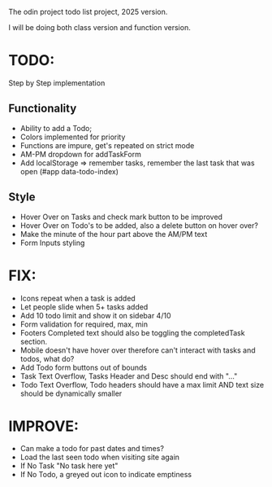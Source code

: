 The odin project todo list project, 2025 version.

I will be doing both class version and function version.

# TODO:

Step by Step implementation

## Functionality

- Ability to add a Todo;
- Colors implemented for priority
- Functions are impure, get's repeated on strict mode
- AM-PM dropdown for addTaskForm
- Add localStorage => remember tasks, remember the last task that was open (#app data-todo-index)

## Style

- Hover Over on Tasks and check mark button to be improved
- Hover Over on Todo's to be added, also a delete button on hover over?
- Make the minute of the hour part above the AM/PM text
- Form Inputs styling

# FIX:

- Icons repeat when a task is added
- Let people slide when 5+ tasks added
- Add 10 todo limit and show it on sidebar 4/10
- Form validation for required, max, min
- Footers Completed text should also be toggling the completedTask section.
- Mobile doesn't have hover over therefore can't interact with tasks and todos, what do?
- Add Todo form buttons out of bounds
- Task Text Overflow, Tasks Header and Desc should end with "..."
- Todo Text Overflow, Todo headers should have a max limit AND text size should be dynamically smaller

# IMPROVE:

- Can make a todo for past dates and times?
- Load the last seen todo when visiting site again
- If No Task "No task here yet"
- If No Todo, a greyed out icon to indicate emptiness
